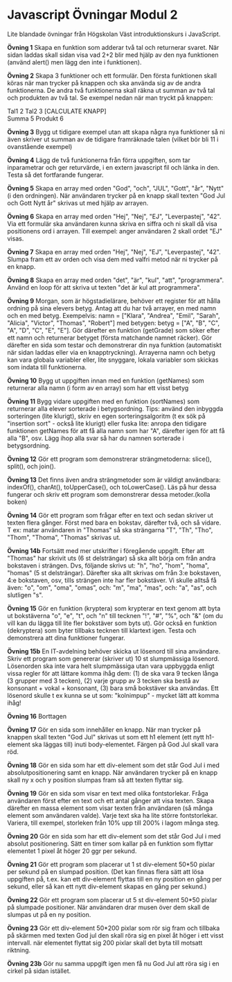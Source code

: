 # Javascript Övningar Modul 2
Lite blandade övningar från Högskolan Väst introduktionskurs i JavaScript.


**Övning 1**
Skapa en funktion som adderar två tal och returnerar svaret.  När sidan laddas skall sidan visa vad 2+2 blir med hjälp av den nya funktionen (använd alert() men lägg den inte i funktionen).

**Övning 2**
Skapa 3 funktioner och ett formulär. Den första funktionen skall köras när man trycker på knappen och ska använda sig av de andra funktionerna. De andra två funktionerna skall räkna ut summan av två tal och produkten av två tal. Se exempel nedan när man tryckt på knappen:

Tal1	2
Tal2	3
[CALCULATE KNAPP]	 
Summa	5
Produkt	6

**Övning 3**
Bygg ut tidigare exempel utan att skapa några nya funktioner så ni även skriver ut summan av de tidigare framräknade talen (vilket bör bli 11 i ovanstående exempel)

 **Övning 4**
Lägg de två funktionerna från förra uppgiften, som tar inparametrar och ger returvärde, i en extern javascript fil och länka in den. Testa så det fortfarande fungerar.

**Övning 5**
Skapa en array med orden "God", "och", "JUL", "Gott", "år", "Nytt" (i den ordningen). När användaren trycker på en knapp skall texten "God Jul och Gott Nytt år" skrivas ut med hjälp av arrayen.

**Övning 6**
Skapa en array med orden "Hej", "Nej", "EJ", "Leverpastej", "42". Via ett formulär ska användaren kunna skriva en siffra och ni skall då visa positionens ord i arrayen. Till exempel: anger användaren 2 skall ordet "EJ" visas.

**Övning 7**
Skapa en array med orden "Hej", "Nej", "EJ", "Leverpastej", "42". Slumpa fram ett av orden och visa dem med valfri metod när ni trycker på en knapp.

**Övning 8**
Skapa en array med orden "det", "är", "kul", "att", "programmera". Använd en loop för att skriva ut texten "det är kul att programmera".

**Övning 9**
Morgan, som är högstadielärare, behöver ett register för att hålla ordning på sina elevers betyg. Antag att du har två arrayer, en med namn och en med betyg. Exempelvis: namn = ["Klara", "Andrea", "Emil", "Sarah", "Alicia", "Victor", "Thomas", "Robert"] med betygen: betyg = ["A", "B", "C", "A", "D", "C", "E", "E"]. Gör därefter en funktion (getGrade) som söker efter ett namn och returnerar betyget (första matchande namnet räcker). Gör därefter en sida som testar och demonstrerar din nya funktion (automatiskt när sidan laddas eller via en knapptryckning). Arrayerna namn och betyg kan vara globala variabler eller, lite snyggare, lokala variabler som skickas som indata till funktionerna.

**Övning 10**
Bygg ut uppgiften innan med en funktion (getNames) som returnerar alla namn (i form av en array) som har ett visst betyg

**Övning 11**
Bygg vidare uppgiften med en funktion (sortNames) som returnerar alla elever sorterade i betygsordning. Tips: använd den inbyggda sorteringen (lite klurigt), skriv en egen sorteringsalgoritm (t ex sök på "insertion sort" - också lite klurigt) eller fuska lite: anropa den tidigare funktionen getNames för att få alla namn som har "A", därefter igen för att få alla "B", osv. Lägg ihop alla svar så har du namnen sorterade i betygsordning.

**Övning 12**
Gör ett program som demonstrerar strängmetoderna: slice(), split(), och join().

**Övning 13**
Det finns även andra strängmetoder som är väldigt användbara: indexOf(), charAt(), toUpperCase(), och toLowerCase(). Läs på hur dessa fungerar och skriv ett program som demonstrerar dessa metoder.(kolla boken)

**Övning 14**
Gör ett program som frågar efter en text och sedan skriver ut texten flera gånger. Först med bara en bokstav, därefter två, och så vidare. T ex: matar användaren in "Thomas" så ska strängarna "T", "Th", "Tho", "Thom", "Thoma", "Thomas" skrivas ut.

 **Övning 14b**
Fortsätt med mer utskrifter i föregående uppgift. Efter att "Thomas" har skrivit uts (6 st delsträngar) så ska allt börja om från andra bokstaven i strängen. Dvs, följande skrivs ut: "h", "ho", "hom", "homa", "homas" (5 st delsträngar). Därefter ska allt skrivas om från 3:e bokstaven, 4:e bokstaven, osv, tills strängen inte har fler bokstäver. Vi skulle alltså få även: "o", "om", "oma", "omas", och: "m", "ma", "mas", och: "a", "as", och slutligen "s".

**Övning 15**
Gör en funktion (kryptera) som krypterar en text genom att byta ut bokstäverna "o", "e", "t", och "n" till tecknen "!", "#", "%", och "&" (om du vill kan du lägga till lite fler bokstäver som byts ut). Gör också en funktion (dekryptera) som byter tillbaks tecknen till klartext igen. Testa och demonstrera att dina funktioner fungerar.

**Övning 15b**
En IT-avdelning behöver skicka ut lösenord till sina användare. Skriv ett program som genererar (skriver ut) 10 st slumpmässiga lösenord. Lösenorden ska inte vara helt slumpmässiga utan vara uppbyggda enligt vissa regler för att lättare komma ihåg dem: (1) de ska vara 9 tecken långa (3 grupper med 3 tecken), (2) varje grupp av 3 tecken ska bestå av konsonant + vokal + konsonant, (3) bara små bokstäver ska användas. Ett lösenord skulle t ex kunna se ut som: "kolnimpup" - mycket lätt att komma ihåg!

**Övning 16**
Borttagen

**Övning 17**
Gör en sida som innehåller en knapp. När man trycker på knappen skall texten "God Jul" skrivas ut som ett h1 element (ett nytt h1-element ska läggas till) inuti body-elementet. Färgen på God Jul skall vara röd.

**Övning 18**
Gör en sida som har ett div-element som det står God Jul i med absolutpositionering samt en knapp. När användaren trycker på en knapp skall ny x och y position slumpas fram så att texten flyttar sig.

**Övning 19**
Gör en sida som visar en text med olika fontstorlekar. Fråga användaren först efter en text och ett antal gånger att visa texten. Skapa därefter en massa element som visar texten från användaren (så många element som användaren valde). Varje text ska ha lite större fontstorlekar. Variera, till exempel, storleken från 10% upp till 200% i lagom många steg.

**Övning 20**
Gör en sida som har ett div-element som det står God Jul i med absolut positionering. Sätt en timer som kallar på en funktion som flyttar elementet 1 pixel åt höger 20 ggr per sekund.

**Övning 21**
Gör ett program som  placerar ut 1 st div-element 50*50 pixlar per sekund på en slumpad position. (Det kan finnas flera sätt att lösa uppgiften på, t.ex. kan ett div-element flyttas till en ny position en gång per sekund, eller så kan ett nytt div-element skapas en gång per sekund.)

**Övning 22**
Gör ett program som  placerar ut 5 st div-element 50*50 pixlar på slumpade positioner. När användaren drar musen över dem skall de slumpas ut på en ny position.

**Övning 23**
Gör ett div-element 50*200 pixlar som rör sig fram och tillbaka på skärmen med texten God jul den skall röra sig en pixel åt höger i ett visst intervall. när elementet flyttat sig 200 pixlar skall det byta till motsatt riktning. 

**Övning 23b**
Gör nu samma uppgift igen men få nu God Jul att röra sig i en cirkel på sidan istället.
 
